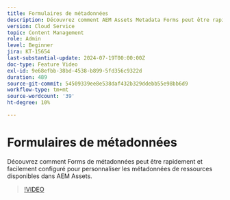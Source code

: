 ```yaml
---
title: Formulaires de métadonnées
description: Découvrez comment AEM Assets Metadata Forms peut être rapidement et facilement configuré pour personnaliser les métadonnées de ressources.
version: Cloud Service
topic: Content Management
role: Admin
level: Beginner
jira: KT-15654
last-substantial-update: 2024-07-19T00:00:00Z
doc-type: Feature Video
exl-id: 9e68efbb-38bd-4538-b899-5fd356c9322d
duration: 489
source-git-commit: 54509339ee8e538daf432b329ddebb55e98bb6d9
workflow-type: tm+mt
source-wordcount: '39'
ht-degree: 10%

---
```


# Formulaires de métadonnées

Découvrez comment Forms de métadonnées peut être rapidement et facilement configuré pour personnaliser les métadonnées de ressources disponibles dans AEM Assets.

>[!VIDEO](https://video.tv.adobe.com/v/3431686?quality=12&learn=on)
